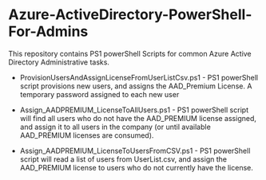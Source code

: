 Azure-ActiveDirectory-PowerShell-For-Admins
===========================================

This repository contains PS1 powerShell Scripts for common Azure Active Directory Administrative tasks.

* ProvisionUsersAndAssignLicenseFromUserListCsv.ps1 - PS1 powerShell script provisions new users, and assigns the AAD_Premium License.  A temporary password assigned to each new user

* Assign_AADPREMIUM_LicenseToAllUsers.ps1 - PS1 powerShell script will find all users who do not have the AAD_PREMIUM license assigned, and assign it to all users in the company (or until available AAD_PREMIUM licenses are consumed). 

* Assign_AADPREMIUM_LicenseToUsersFromCSV.ps1 - PS1 powerShell script will read a list of users from UserList.csv, and assign the AAD_PREMIUM license to users who do not currently have the license. 